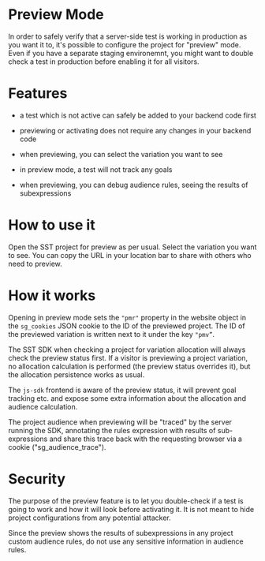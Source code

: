 Preview Mode
============

In order to safely verify that a server-side test is working in production as
you want it to, it's possible to configure the project for "preview" mode. Even
if you have a separate staging environemnt, you might want to double check a
test in production before enabling it for all visitors.

Features
========

* a test which is not active can safely be added to your backend code first

* previewing or activating does not require any changes in your backend code

* when previewing, you can select the variation you want to see

* in preview mode, a test will not track any goals

* when previewing, you can debug audience rules, seeing the results of subexpressions

How to use it
=============

Open the SST project for preview as per usual. Select the variation you want to see. You can copy the URL in your location bar to share with others who need to preview.

How it works
============

Opening in preview mode sets the `"pmr"` property in the website object in the
`sg_cookies` JSON cookie to the ID of the previewed project. The ID of the
previewed variation is written next to it under the key `"pmv”`.

The SST SDK when checking a project for variation allocation will always check
the preview status first. If a visitor is previewing a project variation, no
allocation calculation is performed (the preview status overrides it), but the
allocation persistence works as usual.

The `js-sdk` frontend is aware of the preview status, it will prevent goal
tracking etc. and expose some extra information about the allocation and
audience calculation.

The project audience when previewing will be "traced" by the server running the
SDK, annotating the rules expression with results of sub-expressions and share
this trace back with the requesting browser via a cookie ("sg_audience_trace").

Security
========

The purpose of the preview feature is to let you double-check if a test is going
to work and how it will look before activating it. It is not meant to hide
project configurations from any potential attacker.

Since the preview shows the results of subexpressions in any project custom
audience rules, do not use any sensitive information in audience rules. 
